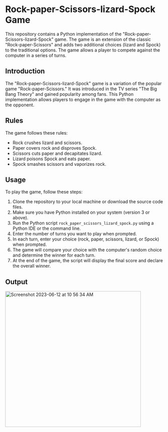 # Rock-paper-Scissors-lizard-Spock Game

This repository contains a Python implementation of the "Rock-paper-Scissors-lizard-Spock" game. The game is an extension of the classic "Rock-paper-Scissors" and adds two additional choices (lizard and Spock) to the traditional options. The game allows a player to compete against the computer in a series of turns.

## Introduction

The "Rock-paper-Scissors-lizard-Spock" game is a variation of the popular game "Rock-paper-Scissors." It was introduced in the TV series "The Big Bang Theory" and gained popularity among fans. This Python implementation allows players to engage in the game with the computer as the opponent.

## Rules

The game follows these rules:

- Rock crushes lizard and scissors.
- Paper covers rock and disproves Spock.
- Scissors cuts paper and decapitates lizard.
- Lizard poisons Spock and eats paper.
- Spock smashes scissors and vaporizes rock.

## Usage

To play the game, follow these steps:

1. Clone the repository to your local machine or download the source code files.
2. Make sure you have Python installed on your system (version 3 or above).
3. Run the Python script `rock_paper_scissors_lizard_spock.py` using a Python IDE or the command line.
4. Enter the number of turns you want to play when prompted.
5. In each turn, enter your choice (rock, paper, scissors, lizard, or Spock) when prompted.
6. The game will compare your choice with the computer's random choice and determine the winner for each turn.
7. At the end of the game, the script will display the final score and declare the overall winner.

## Output

<img width="431" alt="Screenshot 2023-06-12 at 10 56 34 AM" src="https://github.com/paletinaveena/RPSLS/assets/76488426/d5b6a3c5-7cd1-4e4a-ae19-847444bb3c96">

